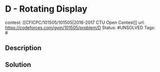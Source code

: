 # D - Rotating Display

contest: [[CFICPC/101505/101505|2016-2017 CTU Open Contest]]
url: https://codeforces.com/gym/101505/problem/D
Status: #UNSOLVED
Tags: #

## Description

## Solution

